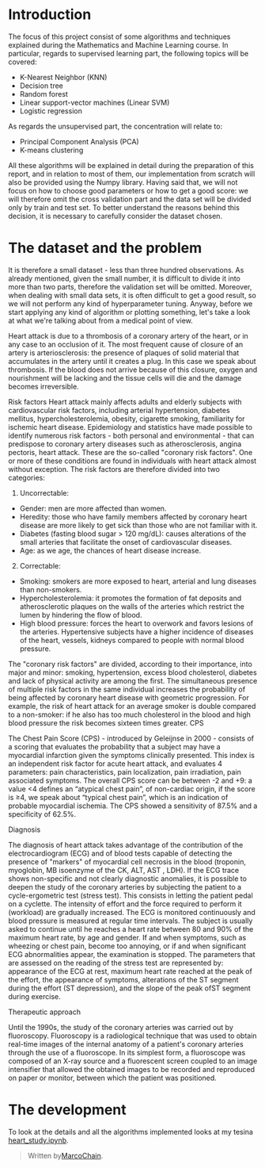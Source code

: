 # Introduction 
  
The focus of this project consist of some algorithms and techniques explained during the Mathematics and Machine Learning course. In particular, regards to supervised learning part, the following topics will be covered:

-   K-Nearest Neighbor (KNN)
-   Decision tree
-   Random forest
-   Linear support-vector machines (Linear SVM)
-   Logistic regression

As regards the unsupervised part, the concentration will relate to:

-   Principal Component Analysis (PCA)
-   K-means clustering

All these algorithms will be explained in detail during the preparation of this report, and in relation to most of them, our implementation from scratch will also be provided using the Numpy library. Having said that, we will not focus on how to choose good parameters or how to get a good score: we will therefore omit the cross validation part and the data set will be divided only by train and test set. To better understand the reasons behind this decision, it is necessary to carefully consider the dataset chosen.

# The dataset and the problem
It is therefore a small dataset - less than three hundred observations. As already mentioned, given the small number, it is difficult to divide it into more than two parts, therefore the validation set will be omitted. Moreover, when dealing with small data sets, it is often difficult to get a good result, so we will not perform any kind of hyperparameter tuning. Anyway, before we start applying any kind of algorithm or plotting something, let's take a look at what we're talking about from a medical point of view.

Heart attack is due to a thrombosis of a coronary artery of the heart, or in any case to an occlusion of it. The most frequent cause of closure of an artery is arteriosclerosis: the presence of plaques of solid material that accumulates in the artery until it creates a plug. In this case we speak about thrombosis. If the blood does not arrive because of this closure, oxygen and nourishment will be lacking and the tissue cells will die and the damage becomes irreversible.

Risk factors Heart attack mainly affects adults and elderly subjects with cardiovascular risk factors, including arterial hypertension, diabetes mellitus, hypercholesterolemia, obesity, cigarette smoking, familiarity for ischemic heart disease. Epidemiology and statistics have made possible to identify numerous risk factors - both personal and environmental - that can predispose to coronary artery diseases such as atherosclerosis, angina pectoris, heart attack. These are the so-called "coronary risk factors". One or more of these conditions are found in individuals with heart attack almost without exception. The risk factors are therefore divided into two categories:
1) Uncorrectable:

-   Gender: men are more affected than women.
-   Heredity: those who have family members affected by coronary heart disease are more likely to get sick than those who are not familiar with it.
-   Diabetes (fasting blood sugar > 120 mg/dL): causes alterations of the small arteries that facilitate the onset of cardiovascular diseases.
-   Age: as we age, the chances of heart disease increase.

2) Correctable:

-   Smoking: smokers are more exposed to heart, arterial and lung diseases than non-smokers.
-   Hypercholesterolemia: it promotes the formation of fat deposits and atherosclerotic plaques on the walls of the arteries which restrict the lumen by hindering the flow of blood.
-   High blood pressure: forces the heart to overwork and favors lesions of the arteries. Hypertensive subjects have a higher incidence of diseases of the heart, vessels, kidneys compared to people with normal blood pressure.

The "coronary risk factors" are divided, according to their importance, into major and minor: smoking, hypertension, excess blood cholesterol, diabetes and lack of physical activity are among the first. The simultaneous presence of multiple risk factors in the same individual increases the probability of being affected by coronary heart disease with geometric progression. For example, the risk of heart attack for an average smoker is double compared to a non-smoker: if he also has too much cholesterol in the blood and high blood pressure the risk becomes sixteen times greater.
CPS

The Chest Pain Score (CPS) - introduced by Geleijnse in 2000 - consists of a scoring that evaluates the probability that a subject may have a myocardial infarction given the symptoms clinically presented. This index is an independent risk factor for acute heart attack, and evaluates 4 parameters: pain characteristics, pain localization, pain irradiation, pain associated symptoms. The overall CPS score can be between -2 and +9: a value <4 defines an “atypical chest pain”, of non-cardiac origin, if the score is ≥4, we speak about “typical chest pain”, which is an indication of probable myocardial ischemia. The CPS showed a sensitivity of 87.5% and a specificity of 62.5%.

Diagnosis

The diagnosis of heart attack takes advantage of the contribution of the electrocardiogram (ECG) and of blood tests capable of detecting the presence of "markers" of myocardial cell necrosis in the blood (troponin, myoglobin, MB isoenzyme of the CK, ALT, AST , LDH). If the ECG trace shows non-specific and not clearly diagnostic anomalies, it is possible to deepen the study of the coronary arteries by subjecting the patient to a cycle-ergometric test (stress test). This consists in letting the patient pedal on a cyclette. The intensity of effort and the force required to perform it (workload) are gradually increased. The ECG is monitored continuously and blood pressure is measured at regular time intervals. The subject is usually asked to continue until he reaches a heart rate between 80 and 90% of the maximum heart rate, by age and gender. If and when symptoms, such as wheezing or chest pain, become too annoying, or if and when significant ECG abnormalities appear, the examination is stopped. The parameters that are assessed on the reading of the stress test are represented by: appearance of the ECG at rest, maximum heart rate reached at the peak of the effort, the appearance of symptoms, alterations of the ST segment during the effort (ST depression), and the slope of the peak ofST segment during exercise.

Therapeutic approach

Until the 1990s, the study of the coronary arteries was carried out by fluoroscopy. Fluoroscopy is a radiological technique that was used to obtain real-time images of the internal anatomy of a patient's coronary arteries through the use of a fluoroscope. In its simplest form, a fluoroscope was composed of an X-ray source and a fluorescent screen coupled to an image intensifier that allowed the obtained images to be recorded and reproduced on paper or monitor, between which the patient was positioned.
# The development

To look at the details and all the algorithms implemented looks at my tesina [heart_study.ipynb](https://github.com/MarcoChain/Matematichs-in-machine-learning-tesina/blob/master/heart_study.ipynb).
> Written by[MarcoChain](https://www.linkedin.com/in/marcogullotto/).

